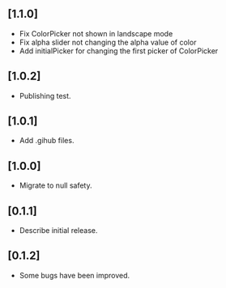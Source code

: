 ## [1.1.0]

* Fix ColorPicker not shown in landscape mode
* Fix alpha slider not changing the alpha value of color
* Add initialPicker for changing the first picker of ColorPicker

## [1.0.2]

* Publishing test.
## [1.0.1]

* Add .gihub files.
## [1.0.0]

* Migrate to null safety.

## [0.1.1]

* Describe initial release.

## [0.1.2]

* Some bugs have been improved.
